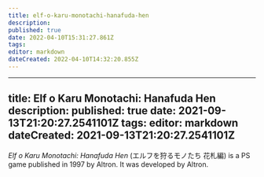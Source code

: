 ```yaml
---
title: elf-o-karu-monotachi-hanafuda-hen
description: 
published: true
date: 2022-04-10T15:31:27.861Z
tags: 
editor: markdown
dateCreated: 2022-04-10T14:32:20.855Z
---
```


---
title: Elf o Karu Monotachi: Hanafuda Hen
description: 
published: true
date: 2021-09-13T21:20:27.2541101Z 
tags: 
editor: markdown
dateCreated: 2021-09-13T21:20:27.2541101Z
---
_Elf o Karu Monotachi: Hanafuda Hen_ (<span lang='ja'>エルフを狩るモノたち 花札編</span>) is a PS game published in 1997 by Altron.
It was developed by Altron.
